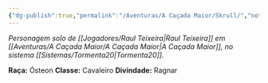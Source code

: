 ```yaml
---
{"dg-publish":true,"permalink":"/Aventuras/A Caçada Maior/Skrull/","noteIcon":"","created":"2025-10-15T10:25:02.857-03:00"}
---
```


*Personagem solo de [[Jogadores/Raul Teixeira\|Raul Teixeira]] em [[Aventuras/A Caçada Maior/A Caçada Maior\|A Caçada Maior]], no sistema [[Sistemas/Tormenta20\|Tormenta20]].*

**Raça:** Ósteon
**Classe:** Cavaleiro
**Divindade:** Ragnar